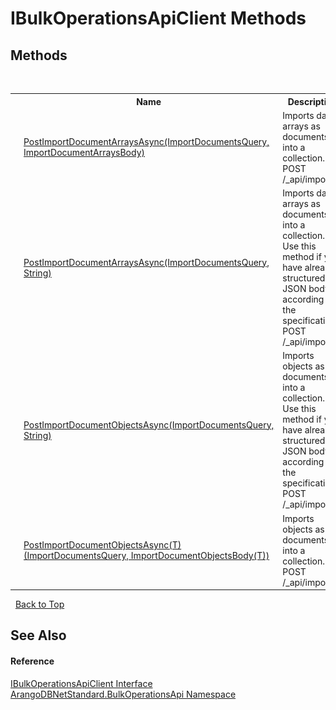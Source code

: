 # IBulkOperationsApiClient Methods
 


## Methods
&nbsp;<table><tr><th></th><th>Name</th><th>Description</th></tr><tr><td>![Public method](media/pubmethod.gif "Public method")</td><td><a href="fead645f-8ea2-82aa-829d-2fb8da791898">PostImportDocumentArraysAsync(ImportDocumentsQuery, ImportDocumentArraysBody)</a></td><td>
Imports data arrays as documents into a collection. POST /_api/import</td></tr><tr><td>![Public method](media/pubmethod.gif "Public method")</td><td><a href="b95c5bfe-c017-aac5-505c-1babb3045067">PostImportDocumentArraysAsync(ImportDocumentsQuery, String)</a></td><td>
Imports data arrays as documents into a collection. Use this method if you have already structured the JSON body according to the specifications. POST /_api/import</td></tr><tr><td>![Public method](media/pubmethod.gif "Public method")</td><td><a href="77288d10-8e60-e5df-3e96-231b9f3ba4a6">PostImportDocumentObjectsAsync(ImportDocumentsQuery, String)</a></td><td>
Imports objects as documents into a collection. Use this method if you have already structured the JSON body according to the specifications. POST /_api/import</td></tr><tr><td>![Public method](media/pubmethod.gif "Public method")</td><td><a href="f93f653b-4373-5e2f-fd02-9f36f0b32308">PostImportDocumentObjectsAsync(T)(ImportDocumentsQuery, ImportDocumentObjectsBody(T))</a></td><td>
Imports objects as documents into a collection. POST /_api/import</td></tr></table>&nbsp;
<a href="#ibulkoperationsapiclient-methods">Back to Top</a>

## See Also


#### Reference
<a href="d00294fc-c4e9-4d65-8b49-9e913e950def">IBulkOperationsApiClient Interface</a><br /><a href="58ea8fb7-f486-616b-9ed4-6982224f5f8d">ArangoDBNetStandard.BulkOperationsApi Namespace</a><br />